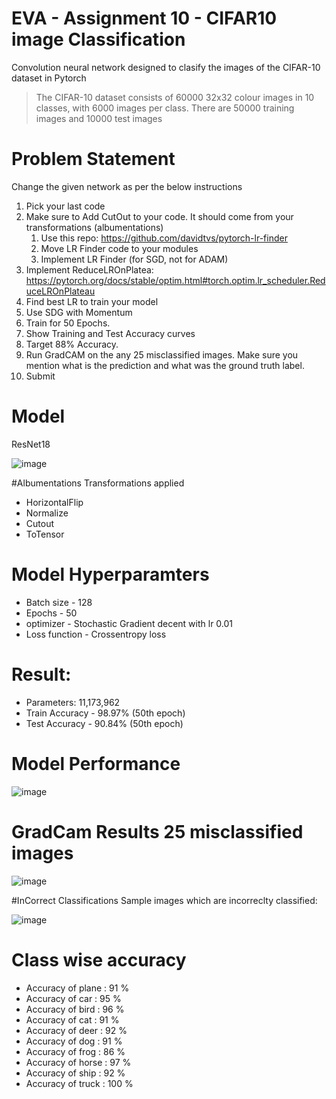 # EVA - Assignment 10 - CIFAR10 image Classification

Convolution neural network designed to clasify the images of the CIFAR-10 dataset in Pytorch

> The CIFAR-10 dataset consists of 60000 32x32 colour images in 10 classes, with 6000 images per class. There are 50000 training images and 10000 test images

# Problem Statement
Change the given network as per the below instructions
1. Pick your last code
2. Make sure  to Add CutOut to your code. It should come from your transformations (albumentations)
	1. Use this repo: https://github.com/davidtvs/pytorch-lr-finder
	2. Move LR Finder code to your modules
	3. Implement LR Finder (for SGD, not for ADAM)
4. Implement ReduceLROnPlatea: https://pytorch.org/docs/stable/optim.html#torch.optim.lr_scheduler.ReduceLROnPlateau
5. Find best LR to train your model
6. Use SDG with Momentum
7. Train for 50 Epochs. 
8. Show Training and Test Accuracy curves
8. Target 88% Accuracy.
9. Run GradCAM on the any 25 misclassified images. Make sure you mention what is the prediction and what was the ground truth label.
10. Submit

# Model

ResNet18

![image](https://user-images.githubusercontent.com/48342398/93422153-c1692180-f8d0-11ea-99c2-86efd79c16f0.png)



#Albumentations Transformations applied
* HorizontalFlip
* Normalize
* Cutout
* ToTensor

# Model Hyperparamters
* Batch size - 128
* Epochs - 50
* optimizer - Stochastic Gradient decent with lr 0.01
* Loss function - Crossentropy loss

# Result:
* Parameters: 11,173,962
* Train Accuracy - 98.97% (50th epoch)
* Test Accuracy - 90.84% (50th epoch)

# Model Performance

![image](https://user-images.githubusercontent.com/48342398/94986052-1b2c4580-0579-11eb-8a09-d480abdf334b.png)



# GradCam Results 25 misclassified images


![image](https://user-images.githubusercontent.com/48342398/94986066-31d29c80-0579-11eb-8495-44e74343935c.png)



#InCorrect Classifications
Sample images which are incorreclty classified:

![image](https://user-images.githubusercontent.com/48342398/94986078-49aa2080-0579-11eb-82a5-37430e5df643.png)


# Class wise accuracy

* Accuracy of plane : 91 %
* Accuracy of   car : 95 %
* Accuracy of  bird : 96 %
* Accuracy of   cat : 91 %
* Accuracy of  deer : 92 %
* Accuracy of   dog : 91 %
* Accuracy of  frog : 86 %
* Accuracy of horse : 97 %
* Accuracy of  ship : 92 %
* Accuracy of truck : 100 %
